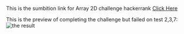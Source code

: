 This is the sumbition link for Array 2D challenge hackerrank [Click Here](https://www.hackerrank.com/challenges/ctci-bubble-sort/problem?h_l=interview&playlist_slugs%5B%5D=interview-preparation-kit&playlist_slugs%5B%5D=sorting)

This is the preview of completing the challenge but failed on test 2,3,7:
![the result](https://ik.imagekit.io/adrian/Screenshot_from_2020-06-19_22-03-15_ehsbEQCUo.png)